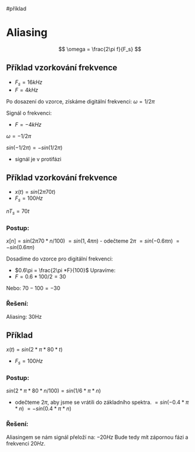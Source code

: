 #příklad 
# Aliasing

$$
\omega = \frac{2\pi f}{F_s}
$$
## Příklad vzorkování frekvence
- $F_s = 16kHz$
- $F = 4kHz$

Po dosazení do vzorce, získáme digitální frekvenci:
$\omega = 1/2 \pi$

Signál o frekvenci:
- $F = -4kHz$

$\omega = -1/2 \pi$

$sin(-1/2 \pi) = -sin(1/2 \pi)$

- signál je v protifázi

## Příklad vzorkování frekvence
- $x(t) = sin(2\pi 70t)$
- $F_s = 100Hz$

$nT_s = 70t$
### Postup:
$x[n] = sin(2\pi 70* n/100)$
$= sin(1,4\pi n)$ - odečteme $2\pi$
$= sin(-0.6\pi n)$
$= -sin(0.6\pi n)$

Dosadíme do vzorce pro digitální frekvenci:
- $0.6\pi = \frac{2\pi *F}{100}$
Upravíme:
- $F = 0.6*100/2 = 30$

Nebo:
$70-100 = -30$
### Řešení:
Aliasing: $30$Hz

## Příklad
$x(t) = sin(2*\pi*80*t)$
- $F_s = 100Hz$
### Postup:
$sin(2*\pi*80*n/100) =sin(1/6*\pi*n)$ 
- odečteme $2\pi$, aby jsme se vrátili do základního spektra.
$= sin(-0.4*\pi*n)$
$= -sin(0.4*\pi*n)$
### Řešení:
Aliasingem se nám signál přeloží na: $-20Hz$
Bude tedy mít zápornou fázi a frekvenci $20Hz$.
